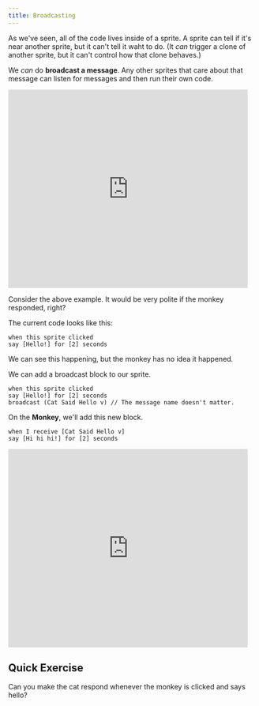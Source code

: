 ```yaml
---
title: Broadcasting
---
```


As we've seen, all of the code lives inside of a sprite. A sprite can tell if it's near another sprite, but it can't tell it waht to do. (It _can_ trigger a clone of another sprite, but it can't control how that clone behaves.)

We _can_ do **broadcast a message**. Any other sprites that care about that message can listen for messages and then run their own code.

<iframe title="Saying Without Broadcasting" src="https://scratch.mit.edu/projects/882503201/embed" allowtransparency="true" width="485" height="402" frameborder="0" scrolling="no" allowfullscreen></iframe>

Consider the above example. It would be very polite if the monkey responded, right?

The current code looks like this:

```scratch
when this sprite clicked
say [Hello!] for [2] seconds
```

We can see this happening, but the monkey has no idea it happened.

We can add a broadcast block to our sprite.

```scratch
when this sprite clicked
say [Hello!] for [2] seconds
broadcast (Cat Said Hello v) // The message name doesn't matter.
```

On the **Monkey**, we'll add this new block.

```scratch
when I receive [Cat Said Hello v]
say [Hi hi hi!] for [2] seconds
```

<iframe title="Saying with Broadcasting" src="https://scratch.mit.edu/projects/882498489/embed" allowtransparency="true" width="485" height="402" frameborder="0" scrolling="no" allowfullscreen></iframe>

## Quick Exercise

Can you make the cat respond whenever the monkey is clicked and says hello?
